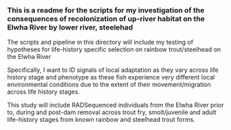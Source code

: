 ### This is a readme for the scripts for my investigation of the consequences of recolonization of up-river habitat on the Elwha River by lower river, steelehad
The scripts and pipeline in this directory will include my testing of hypotheses for life-history specific selection on rainbow trout/steelhead on the Elwha River

Specifically, I want to ID signals of local adaptation as they vary across life history stage and phenotype as these fish experience very different local environmental conditions due to the extent of their movement/migration across life history stages.

This study will include RADSequenced individuals from the Elwha River prior to, during and post-dam removal across trout fry, smolt/juvenile and adult life-history stages from known rainbow and steelhead trout forms.
